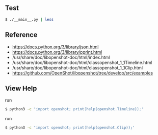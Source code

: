 
## Test

``` sh
$ ./__main__.py | less
```

## Reference


* https://docs.python.org/3/library/json.html
* https://docs.python.org/3/library/pprint.html
* /usr/share/doc/libopenshot-doc/html/index.html
* /usr/share/doc/libopenshot-doc/html/classopenshot_1_1Timeline.html
* /usr/share/doc/libopenshot-doc/html/classopenshot_1_1Clip.html
* https://github.com/OpenShot/libopenshot/tree/develop/src/examples

## View Help

run

``` sh
$ python3 -c 'import openshot; print(help(openshot.Timeline));'
```

run

``` sh
$ python3 -c 'import openshot; print(help(openshot.Clip));'
```
